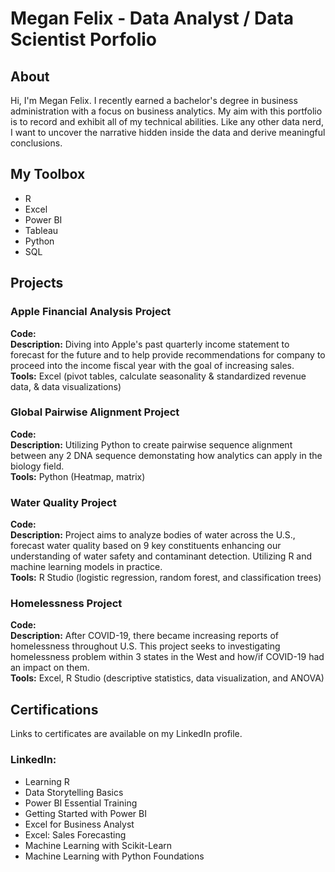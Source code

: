 # Megan Felix - Data Analyst / Data Scientist Porfolio

## About
Hi, I'm Megan Felix. I recently earned a bachelor's degree in business administration with a focus on business analytics. My aim with this portfolio is to record and exhibit all of my technical abilities. Like any other data nerd, I want to uncover the narrative hidden inside the data and derive meaningful conclusions.

## My Toolbox
- R
- Excel
- Power BI
- Tableau
- Python
- SQL

## Projects

### Apple Financial Analysis Project  
**Code:**   
**Description:** Diving into Apple's past quarterly income statement to forecast for the future and to help provide recommendations for company to proceed into the income fiscal year with the goal of increasing sales.  
**Tools:** Excel (pivot tables, calculate seasonality & standardized revenue data, & data visualizations)

### Global Pairwise Alignment Project  
**Code:**   
**Description:** Utilizing Python to create pairwise sequence alignment between any 2 DNA sequence demonstating how analytics can apply in the biology field.  
**Tools:** Python (Heatmap, matrix)

### Water Quality Project
**Code:**   
**Description:** Project aims to analyze bodies of water across the U.S., forecast water quality based on 9 key constituents enhancing our understanding of water safety and contaminant detection. Utilizing R and machine learning models in practice.  
**Tools:** R Studio (logistic regression, random forest, and classification trees)

### Homelessness Project  
**Code:**  
**Description:** After COVID-19, there became increasing reports of homelessness throughout U.S. This project seeks to investigating homelessness problem within 3 states in the West and how/if COVID-19 had an impact on them.  
**Tools:** Excel, R Studio (descriptive statistics, data visualization, and ANOVA)

## Certifications
Links to certificates are available on my LinkedIn profile.

### LinkedIn:
- Learning R
- Data Storytelling Basics
- Power BI Essential Training
- Getting Started with Power BI
- Excel for Business Analyst
- Excel: Sales Forecasting
- Machine Learning with Scikit-Learn
- Machine Learning with Python Foundations
